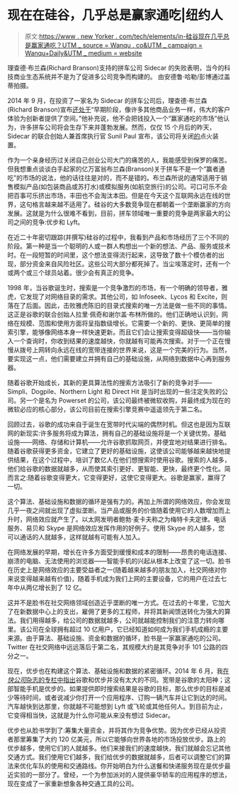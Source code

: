 # 现在在硅谷，几乎总是赢家通吃|纽约人

> 原文:[https://www . new Yorker . com/tech/elements/in-硅谷现在几乎总是赢家通吃？UTM _ source = Wanqu . co&UTM _ campaign = Wanqu+Daily&UTM _ medium = website](https://www.newyorker.com/tech/elements/in-silicon-valley-now-its-almost-always-winner-takes-all?utm_source=wanqu.co&utm_campaign=Wanqu+Daily&utm_medium=website)



理查德·布兰森(Richard Branson)支持的拼车公司 Sidecar 的失败表明，当今的科技商业生态系统并不是为了促进多公司竞争而构建的。 由安德鲁·哈勒/彭博通过盖蒂拍摄。



2014 年 9 月，在投资了一家名为 Sidecar 的拼车公司后，理查德·布兰森(Richard Branson)宣布[还处于](https://www.side.cr/accelerating-shared-rides/)“早期阶段，像许多其他商品业务一样，伟大的客户体验为创新者提供了空间。”他补充说，他不会把钱投入一个“赢家通吃的市场”他认为，许多拼车公司将会生存下来并蓬勃发展。然而，仅仅 15 个月后的昨天，Sidecar 的联合创始人兼首席执行官 Sunil Paul 宣布，该公司将关闭[的](https://medium.com/@SunilPaul/so-long-sidecar-and-thanks-74c8a0955064#.4z1eo3zi8)点火装置。

作为一个亲身经历过关闭自己创业公司大门的痛苦的人，我能感受到保罗的痛苦。但我想重点谈谈白手起家的亿万富翁布兰森(Branson)关于拼车不是一个“赢者通吃”的市场的说法，他的话往往是对的，而不是错的。布兰森所说的通常适用于销售模拟产品(如包装商品或苏打水)或模拟服务(如航空旅行)的公司。可口可乐不会把百事可乐挤出市场，丰田也不会淘汰本田。但是在今天这个互联网永远在线的世界，这句格言越来越不适用了。硅谷的大多数竞争现在都朝着一个垄断赢家的方向发展。这就是为什么很难不看到，目前，拼车领域唯一重要的竞争是两家最大的公司之间的竞争:优步和 Lyft。

在近二十年密切跟踪(并撰写)硅谷的过程中，我看到产品和市场经历了三个不同的阶段。第一种是当一个聪明的人或一群人构想出一个新的想法、产品、服务或技术时。在一段短暂的时间里，这个想法变得流行起来，这导致了数十个模仿者的出现，部分资金来自风险社区。这些公司大部分都死掉了。当尘埃落定时，还有一个或两个或三个球员站着。很少会有真正的竞争。

1998 年，当谷歌诞生时，搜索是一个竞争激烈的市场，有一个明确的领导者，雅虎，它发现了对网络目录的需求。其他公司，如 Infoseek、Lycos 和 Excite，则落在了后面。因此，击败雅虎陈旧的目录式搜索的唯一方法是做一些不同的事情。这正是谷歌的联合创始人拉里·佩奇和谢尔盖·布林所做的。他们正确地认识到，网络在规模、范围和使用方面将呈指数级增长。它需要一个新的、更快、更简单的搜索引擎，能够像网络本身一样快速更新。而且它们会让搜索变得超级快——当你输入一个查询时，你收到结果的速度越快，你就越有可能再次搜索。对于一个正在慢慢从拨号上网转向永远在线的宽带连接的世界来说，这是一个完美的行为。当然，要实现这一点，他们需要建立并拥有自己的基础设施，从网络到数据中心再到服务器。

随着谷歌开始成长，其新的更具算法性的搜索方法吸引了新的竞争对手——Simpli、Dogpile、Northern Light 和 Direct Hit 是当时出现的一些注定失败的公司。另一个是名为 Powerset 的公司，该公司最终被微软收购，并最终成为现在的微软必应的核心部分，该公司目前在搜索引擎竞赛中遥遥领先于第二名。

回顾过去，谷歌的成功来自于诞生在宽带时代尖端的偶然时机。但这也是因为互联网的新现实:许多服务将成为算法，拥有自己的基础设施将是一个关键优势。基础设施——网络、存储和计算机——允许谷歌抓取网页，并便宜地对结果进行排名。随着谷歌获得更多资金，它建立了更好的基础设施，这使该公司能够越来越快地提供结果，在这个过程中，培训了数亿人在他们想搜索时使用谷歌。搜索的人越多，他们给谷歌的数据就越多，从而使其索引更好、更智能、更快，最终更个性化。简而言之:随着谷歌变得更大，它变得更好，这使它变得更大。谷歌是赢家，赢得了一切。

这个算法、基础设施和数据的循环是强有力的。再加上所谓的网络效应，你会发现几乎一夜之间就出现了虚拟垄断。当产品或服务的价值随着使用它的人数增加而上升时，网络效应就产生了。以太网发明者鲍勃·麦卡夫称之为梅特卡夫定律。电话服务、易贝和 Skype 是网络效应发挥作用的好例子。使用 Skype 的人越多，您可以通话的人就越多，这样就越有可能有人加入。

在网络发展的早期，增长在许多方面受到缓慢和成本的限制——昂贵的电话连接、崩溃的电脑、无法使用的浏览器——智能手机的兴起从根本上改变了这一切。脸书在历史上是网络效应的主要受益者之一(随着越来越多的朋友加入，社交网络对你来说变得越来越有价值)，随着手机成为我们上网的主要设备，它的用户在过去七年中从两亿增长到了 12 亿。

这并不是脸书在社交网络领域创造近乎垄断的唯一方式。在过去的十年里，它加大了在新数据中心上的支出，雇佣了更多的工程师，并将其新闻馈送转化为强大的算法。我们用得越多，给公司的数据就越多，公司就越能控制我们的注意力转向哪里。该公司在全球拥有超过 10 亿用户，它已经知道如何成为我们手机成瘾的主要来源。由于算法、基础设施、资金和数据的循环，脸书是一家赢家通吃的公司。Twitter 在社交网络中远远落后于第二名，其规模大约是其竞争对手 101 公路的四分之一。

现在，优步也在构建这个算法、基础设施和数据的紧密循环。2014 年 6 月，我[在*快公司*杂志的专栏中指出](http://www.fastcompany.com/3029457/technovore/uber-is-the-new-google)谷歌和优步并没有太大的不同。宽带是谷歌的太阳神；这部智能手机是优步的。如果提供即时搜索结果是谷歌的目标，那么优步的目标是减少等待时间，或者说减少你打开一个应用程序、订购一辆汽车并让它到达的时间。汽车越快到达那里，你就越不可能想到 Lyft 或飞轮或其他任何人。到目前为止，它变得相当快，这就是为什么你可能从来没有想过 Sidecar。

优步也从脸书学到了:筹集大量资金，并将其作为竞争优势。因为优步已经从投资者那里筹集了大约 120 亿美元，所以它能够向世界各地的市场投放优步。路上的优步越多，使用它们的人就越多。他们来接我们的速度越快，我们就越会忘记其他交通方式。我们使用它们越多，我们给优步的数据就越多，后者可以调整它们的算法来优化车队的使用和交通路线。你开始明白为什么送餐和快递服务现在是优步最近实验的一部分了。曾经，一个为参加派对的人提供豪华轿车的应用程序的想法，现在变成了一家重新想象各种交通工具的公司。